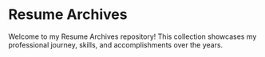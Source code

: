 # Resume Archives

Welcome to my Resume Archives repository! This collection showcases my professional journey, skills, and accomplishments over the years.

